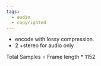 ```yaml
---
tags:
  - audio
  - copyrighted
---
```

- encode with lossy compression.
- 2 +stereo
for audio only


Total Samples = Frame length * 1152